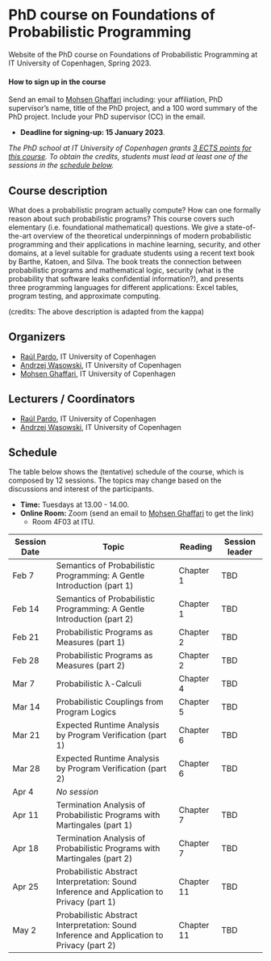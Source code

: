 # PhD course on Foundations of Probabilistic Programming

Website of the PhD course on Foundations of Probabilistic Programming at IT University of Copenhagen, Spring 2023.

#### How to sign up in the course

Send an email to [Mohsen Ghaffari](https://pure.itu.dk/da/persons/mohsen-ghaffari) including: your affiliation, PhD supervisor’s name, title of the PhD project, and a 100 word summary of the PhD project. Include your PhD supervisor (CC) in the email.

* **Deadline for signing-up: 15 January 2023**.

*The PhD school at IT University of Copenhagen grants <u>3 ECTS points for this course</u>. To obtain the credits, students must lead at least one of the sessions in the [schedule below](#schedule).*


## Course description

What does a probabilistic program actually compute? How can one formally reason about such
probabilistic programs? This course covers such elementary (i.e. foundational mathematical)
questions. We give a state-of-the-art overview of the theoretical underpinnings of modern
probabilistic programming and their applications in machine learning, security, and other domains,
at a level suitable for graduate students using a recent text book by Barthe, Katoen, and Silva. The
book treats the connection between probabilistic programs and mathematical logic, security (what
is the probability that software leaks confidential information?), and presents three programming
languages for different applications: Excel tables, program testing, and approximate computing.

(credits: The above description is adapted from the kappa)

## Organizers
* [Raúl Pardo](http://raulpardo.net/), IT University of Copenhagen
* [Andrzej Wąsowski](http://www.itu.dk/people/wasowski/), IT University of Copenhagen
* [Mohsen Ghaffari](https://pure.itu.dk/da/persons/mohsen-ghaffari), IT University of Copenhagen


## Lecturers / Coordinators
* [Raúl Pardo](http://raulpardo.net/), IT University of Copenhagen
* [Andrzej Wąsowski](http://www.itu.dk/people/wasowski/), IT University of Copenhagen


## Schedule

The table below shows the (tentative) schedule of the course, which is composed by 12 sessions. The topics may change based on the discussions and interest of the participants.

* **Time:** Tuesdays at 13.00 - 14.00.
* **Online Room:** Zoom (send an email to [Mohsen Ghaffari](https://pure.itu.dk/da/persons/mohsen-ghaffari) to get the link)
  - Room 4F03 at ITU.

| Session Date | Topic                                                                                      | Reading    | Session leader |
|--------------|--------------------------------------------------------------------------------------------|------------|----------------|
| Feb 7        | Semantics of Probabilistic Programming: A Gentle Introduction (part 1)                     | Chapter 1  | TBD            |
| Feb 14       | Semantics of Probabilistic Programming: A Gentle Introduction (part 2)                     | Chapter 1  | TBD            |
| Feb 21       | Probabilistic Programs as Measures (part 1)                                                | Chapter 2  | TBD            |
| Feb 28       | Probabilistic Programs as Measures (part 2)                                                | Chapter 2  | TBD            |
| Mar 7        | Probabilistic λ-Calculi                                                                    | Chapter 4  | TBD            |
| Mar 14       | Probabilistic Couplings from Program Logics                                                | Chapter 5  | TBD            |
| Mar 21       | Expected Runtime Analysis by Program Verification (part 1)                                 | Chapter 6  | TBD            |
| Mar 28       | Expected Runtime Analysis by Program Verification (part 2)                                 | Chapter 6  | TBD            |
| Apr 4        | *No session*                                                                               |            |                |
| Apr 11       | Termination Analysis of Probabilistic Programs with Martingales (part 1)                   | Chapter 7  | TBD            |
| Apr 18       | Termination Analysis of Probabilistic Programs with Martingales (part 2)                   | Chapter 7  | TBD            |
| Apr 25       | Probabilistic Abstract Interpretation: Sound Inference and Application to Privacy (part 1) | Chapter 11 | TBD            |
| May  2       | Probabilistic Abstract Interpretation: Sound Inference and Application to Privacy (part 2) | Chapter 11 | TBD            |
	
